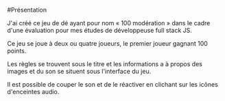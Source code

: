#Présentation 

J'ai créé ce jeu de dé ayant pour nom « 100 modération » dans le cadre d'une évaluation pour mes études de développeuse full stack JS.

Ce jeu se joue à deux ou quatre joueurs, le premier joueur gagnant 100 points.

Les règles se trouvent sous le titre et les informations a à propos des images et du son se situent sous l'interface du jeu.

Il est possible de couper le son et de le réactiver en clichant sur les icônes d'enceintes audio.


